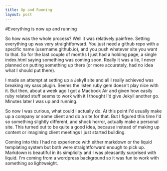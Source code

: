 ```yaml
---
title: Up and Running
layout: post
---
```


#Everything is now up and running

So how was the whole process? Well it was relatively painfree. Setting everything up was very straightforward. You just need a github repo with a specific name (username.github.io), and you push whatever site you want to that. So for the last couple of months I just had a holding page, a single index.html saying something was coming soon. Really it was a lie, I never planned on putting something up there (or more accurately, had no idea what I should put there).

I made an attempt at setting up a Jekyll site and all I really achieved was breaking my sass plugin. Seems the listen ruby gem doesn't play nice with it. But then, about a week ago I got a Macbook Air and given how easily ruby related stuff seems to work with it I thought I'd give Jekyll another go. Minutes later I was up and running.

So now I was curious, what could I actually do. At this point I'd usually make up a company or some client and do a site for that. But I figured this time I'd so something slightly different, and shock horror, actually make a personal site. This turned out to be quite a good idea, because instead of making up content or imagining client meetings I just started building. 

Coming into this I had no experience with either markdown or the liquid templating system but both were straightforward enough to pick up. Markdown is beautiful in its simplicity and I was pleasantly surprised with liquid. I'm coming from a wordpress background so it was fun to work with something so lightweight.